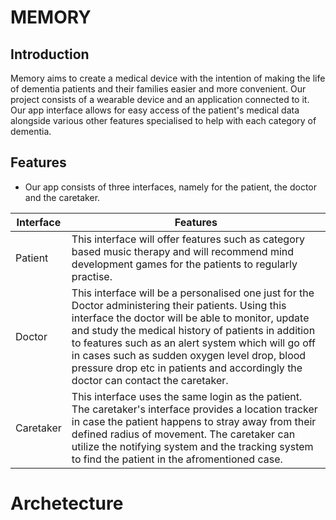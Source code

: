# MEMORY

## Introduction

Memory aims to create a medical device with the intention of making the life of
dementia patients and their families easier and more convenient. Our project consists of a wearable device and an application connected to it. Our app interface allows for easy access of the patient's medical data alongside various other features specialised to help with each category of dementia.

## Features

- Our app consists of three interfaces, namely for the patient, the doctor and the caretaker.

| Interface | Features |
| -------- | ------- |
| Patient  | This interface will offer features such as category based music therapy and will recommend mind development games for the patients to regularly practise.  |
| Doctor | This interface will be a personalised one just for the Doctor administering their patients. Using this interface the doctor will be able to monitor, update and study the medical history of patients in addition to features such as an alert system which will go off in cases such as sudden oxygen level drop, blood pressure drop etc in patients and accordingly the doctor can contact the caretaker. |
| Caretaker  | This interface uses the same login as the patient. The caretaker's interface provides a location tracker in case the patient happens to stray away from their defined radius of movement. The caretaker can utilize the notifying system and the tracking system to find the patient in the afromentioned case. |


# Archetecture

